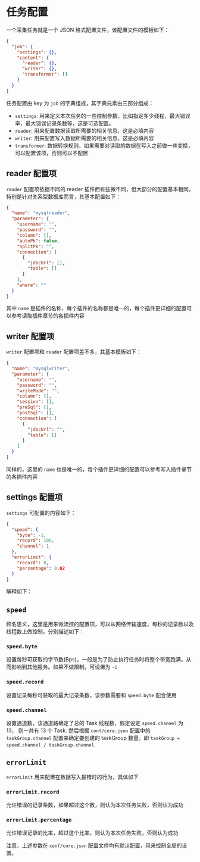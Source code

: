 # 任务配置

一个采集任务就是一个 JSON 格式配置文件，该配置文件的模板如下：

```json
{
  "job": {
    "settings": {},
    "content": {
      "reader": {},
      "writer": {},
      "transformer": []
    }
  }
}
```

任务配置由 key 为 `job` 的字典组成，其字典元素由三部分组成：

- `settings`:  用来定义本次任务的一些控制参数，比如指定多少线程，最大错误率，最大错误记录条数等，这是可选配置。
- `reader`: 用来配置数据读取所需要的相关信息，这是必填内容
- `writer`: 用来配置写入数据所需要的相关信息，这是必填内容
- `transformer`: 数据转换规则，如果需要对读取的数据在写入之前做一些变换，可以配置该项，否则可以不配置

## reader 配置项

`reader` 配置项依据不同的 reader 插件而有些微不同，但大部分的配置基本相同，特别是针对关系型数据库而言，其基本配置如下：

```json
{
  "name": "mysqlreader",
  "parameter": {
    "username": "",
    "password": "",
    "column": [],
    "autoPk": false,
    "splitPk": "",
    "connection": [
      {
        "jdbcUrl": [],
        "table": []
      }
    ],
    "where": ""
  }
}
```

其中 `name` 是插件的名称，每个插件的名称都是唯一的，每个插件更详细的配置可以参考读取插件章节的各插件内容

## writer 配置项

`writer` 配置项和 `reader` 配置项差不多，其基本模板如下：

```json
{
  "name": "mysqlwriter",
  "parameter": {
    "username": "",
    "password": "",
    "writeMode": "",
    "column": [],
    "session": [],
    "preSql": [],
    "postSql": [],
    "connection": [
      {
        "jdbcUrl": "",
        "table": []
      }
    ]
  }
}
```

同样的，这里的 `name` 也是唯一的，每个插件更详细的配置可以参考写入插件章节的各插件内容

## settings 配置项

`settings` 可配置的内容如下：

```json
{
  "speed": {
    "byte": -1,
    "record": 100,
    "channel": 1
  },
  "errorLimit": {
    "record": 0,
    "percentage": 0.02
  }
}
```

解释如下：

## `speed`

顾名思义，这里是用来做流控的配置项，可以从网络传输速度，每秒的记录数以及线程数上做控制，分别描述如下：

### `speed.byte`

设置每秒可获取的字节数(Bps)，一般是为了防止执行任务时将整个带宽跑满，从而影响到其他服务。如果不做限制，可设置为 `-1`

### `speed.record`

设置记录每秒可获取的最大记录条数，该参数需要和 `speed.byte` 配合使用

### `speed.channel`

设置通道数，该通道路确定了总的 Task 线程数，假定设定 `speed.channel` 为 13， 则一共有 13 个 Task.
然后根据 `conf/core.json` 配置中的 `taskGroup.channel` 配置来确定要创建的 taskGroup 数量。即 `taskGroup = speed.channel / taskGroup.channel`.

## `errorLimit`

`errorLimit` 用来配置在数据写入报错时的行为，具体如下

### `errorLimit.record`

允许错误的记录条数，如果超过这个数，则认为本次任务失败，否则认为成功

### `errorLimit.percentage`

允许错误记录的比率，超过这个比率，则认为本次任务失败，否则认为成功

注意，上述参数在 `conf/core.json` 配置文件均有默认配置，用来控制全局的设置。
